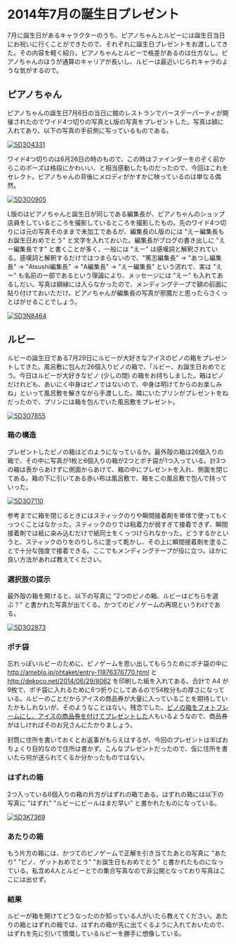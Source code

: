 # 2014年7月の誕生日プレゼント

7月に誕生日があるキャラクターのうち、ピアノちゃんとルビーには誕生日当日にお祝いに行くことができたので、それぞれに誕生日プレゼントをお渡ししてきた。その内容を軽く紹介。ピアノちゃんとルビーで格差があるのは仕方なし。ピアノちゃんのほうが通算のキャリアが長いし、ルビーは最近いじられキャラのような気がするので。

## ピアノちゃん

ピアノちゃんの誕生日7月6日の当日に館のレストランでバースデーパーティが開催されたのでワイド4つ切りの写真とL版の写真をプレゼントした。写真は額に入れてあり、以下の写真の手前側に写っているものである。

[![5D3O4331](https://farm3.staticflickr.com/2935/14618263384_896951bd7c.jpg)](https://www.flickr.com/photos/ohtake_tomohiro/14618263384)

ワイド4つ切りのは6月26日の時のもので、この時はファインダーをのぞく前からこのポーズは格段にかわいい、と相当感動したものだったので、今回はこれをセレクト。ピアノちゃんの背後にメロディがかすかに映っているのは単なる偶然。

[![5D3O0905](https://farm4.staticflickr.com/3858/14516998051_193a041d57.jpg)](https://www.flickr.com/photos/ohtake_tomohiro/14516998051)

L版のはピアノちゃんと誕生日が同じである編集長が、ピアノちゃんのショップ店員をしているところを撮影しているところを撮影したもの。先のワイド4つ切りには元の写真そのままで未加工であるが、編集長のL版のには "えー編集長もお誕生日おめでとう" と文字を入れておいた。編集長がブログの書き出しに "えー編集長です" と書くことが多く、一般には "えー" は感嘆詞と解釈されている。感嘆詞と解釈するだけではつまらないので、"篤志編集長" → "あつし編集長" → "Atsushi編集長" → "A編集長" → "えー編集長" という流れで、実は "えー" も名前の一部であるという理論により、メッセージには "えー" も入れてあるしだい。写真は額縁には入らなかったので、メンディングテープで額の前面に貼り付けておいただけ。ピアノちゃんが編集長の写真が邪魔だと思ったらさくっとはがせることでしょう。

[![5D3N8464](https://farm3.staticflickr.com/2932/14422523211_dccddb9de1.jpg)](https://www.flickr.com/photos/ohtake_tomohiro/14422523211)

## ルビー

ルビーの誕生日である7月29日にルビーが大好きなアイスのピノの箱をプレゼントしてきた。風呂敷に包んだ26個入りピノの箱で、「ルビー、お誕生日おめでとう。今日はルビーが大好きなピノ (少しの間) の箱をお持ちしました。箱はピノだけれども、あいにく中身はピノではないので、中身は明けてからのお楽しみね」といって風呂敷を解きながら手渡しした。隣にいたプリンがプレゼントをねだったので、プリンには箱を包んでいた風呂敷をプレゼント。

[![5D3O7855](https://farm4.staticflickr.com/3843/14794677701_73391da42f.jpg)](https://www.flickr.com/photos/ohtake_tomohiro/14794677701)

### 箱の構造

プレゼントしたピノの箱はどのようになっているか。最外殻の箱は26個入りの箱で、その中に写真が1枚と6個入りの箱が2つとポチ袋が1つ入っている。計3つの箱は表からあけずに側面からあけて、箱の中にプレゼントを入れ、側面を閉じてある。箱の下に引いてある赤い布は風呂敷で、箱をこの風呂敷で包んで持っていった。

[![5D3O7110](https://farm4.staticflickr.com/3869/14765089034_592f88f236.jpg)](https://www.flickr.com/photos/ohtake_tomohiro/14765089034)

参考までに箱を閉じるときにはスティックのりや瞬間接着剤を単体で使ってもくっつくことはなかった。スティックのりでは粘着力が弱すぎて接着できず、瞬間接着剤では紙に染み込むだけで紙同士をくっつけられなかった。どうするかというと、スティックのりをのりしろに塗って乾かし、その上に瞬間接着剤を塗ることで十分な強度で接着できる。ここでもメンディングテープが役に立つ。ほかに良い方法があれば教えてください。

### 選択肢の提示

最外殻の箱を開けると、以下の写真に "2つのピノの箱、ルビーはどちらを選ぶ？" と書かれた写真が出てくる。かつてのピノゲームの再現というわけである。

[![5D3O2873](https://farm4.staticflickr.com/3868/14363595728_c9ab5dd802.jpg)](https://www.flickr.com/photos/ohtake_tomohiro/14363595728)

### ポチ袋

忘れっぽいルビーのために、ピノゲームを思い出してもらうためにポチ袋の中に <http://ameblo.jp/ohtaket/entry-11876376770.html> と <http://dekoco.net/2014/06/29/8062> を印刷した紙を入れてある。合計で A4 が9枚で、ポチ袋に入れるために6つ折りにしてあるので54枚分もの厚さになっている。ルビーのことだからアイスの商品券が大量に入っていることを期待していたかもしれないが、そのようなことはない。残念でした。[ピノの箱をフォトフレームにし、アイスの商品券を付けてプレゼントした](https://www.flickr.com/photos/wahho/14611624177/)人もいるようなので、商品券がほしければそのお兄さんにたかりましょう。

封筒に住所を書いておくとお返事がもらえはするが、今回のプレゼントは半ばおちょくり目的なので住所は書かず。こんなプレゼントだったので、仮に住所を書いたら何が送られてくるか分かったものではない。

### はずれの箱

2つ入っている6個入りの箱の片方がはずれの箱である。はずれの箱には以下の写真に "はずれ" "ルビーにビールはまだ早い" と書かれたものになっている。

[![5D3K7369](https://farm4.staticflickr.com/3719/11665723664_ed09aeb86c.jpg)](https://www.flickr.com/photos/ohtake_tomohiro/11665723664)

### あたりの箱

もう片方の箱には、かつてのピノゲームで正解を引き当てたあとの写真に "あたり" "ピノ、ゲットおめでとう" "お誕生日もおめでとう" と書かれたものになっている。私含め4人とルビーとでの集合写真なので非公開となっており写真はここには出せず。

### 結果

ルビーが箱を開けてどうなったのか知っている人がいたら教えてください。あたりの箱とはずれの箱では、はずれの箱が先に出てくるように入れておいたので、はずれを先に引いて憤慨しているルビーを勝手に想像している。
